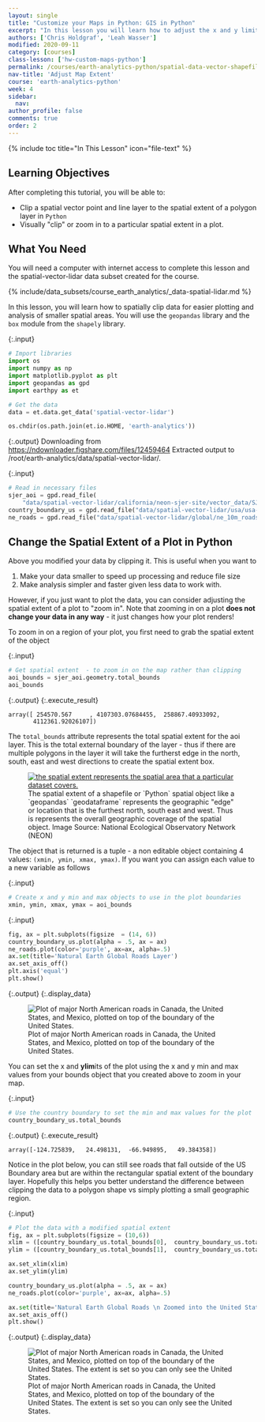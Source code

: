 ```yaml
---
layout: single
title: "Customize your Maps in Python: GIS in Python"
excerpt: "In this lesson you will learn how to adjust the x and y limits of your matplotlib and geopandas map to change the spatial extent.."
authors: ['Chris Holdgraf', 'Leah Wasser']
modified: 2020-09-11
category: [courses]
class-lesson: ['hw-custom-maps-python']
permalink: /courses/earth-analytics-python/spatial-data-vector-shapefiles/python-change-spatial-extent-of-map-matplotlib-geopandas/
nav-title: 'Adjust Map Extent'
course: 'earth-analytics-python'
week: 4
sidebar:
  nav:
author_profile: false
comments: true
order: 2
---
```

{% include toc title="In This Lesson" icon="file-text" %}

<div class='notice--success' markdown="1">

## <i class="fa fa-graduation-cap" aria-hidden="true"></i> Learning Objectives

After completing this tutorial, you will be able to:

* Clip a spatial vector point and line layer to the spatial extent of a polygon layer in `Python`
* Visually "clip" or zoom in to a particular spatial extent in a plot.

## <i class="fa fa-check-square-o fa-2" aria-hidden="true"></i> What You Need

You will need a computer with internet access to complete this lesson and the
spatial-vector-lidar data subset created for the course.

{% include/data_subsets/course_earth_analytics/_data-spatial-lidar.md %}


</div>


In this lesson, you will learn how to spatially clip data for easier plotting and analysis of smaller spatial areas. You will use the `geopandas` library and the `box` module from the `shapely` library. 

{:.input}
```python
# Import libraries
import os
import numpy as np
import matplotlib.pyplot as plt
import geopandas as gpd
import earthpy as et

# Get the data
data = et.data.get_data('spatial-vector-lidar')

os.chdir(os.path.join(et.io.HOME, 'earth-analytics'))
```

{:.output}
    Downloading from https://ndownloader.figshare.com/files/12459464
    Extracted output to /root/earth-analytics/data/spatial-vector-lidar/.



{:.input}
```python
# Read in necessary files 
sjer_aoi = gpd.read_file(
    "data/spatial-vector-lidar/california/neon-sjer-site/vector_data/SJER_crop.shp")
country_boundary_us = gpd.read_file("data/spatial-vector-lidar/usa/usa-boundary-dissolved.shp")
ne_roads = gpd.read_file("data/spatial-vector-lidar/global/ne_10m_roads/ne_10m_n_america_roads.shp")
```



## Change the Spatial Extent of a Plot in Python

Above you modified your data by clipping it. This is useful when you want to 

1. Make your data smaller to speed up processing and reduce file size
2. Make analysis simpler and faster given less data to work with.

However, if you just want to plot the data, you can consider adjusting the spatial extent of a plot to "zoom in". Note that zooming in on a plot **does not change your data in any way** - it just changes how your plot renders!

To zoom in on a region of your plot, you first need to grab the spatial extent of the object 

{:.input}
```python
# Get spatial extent  - to zoom in on the map rather than clipping
aoi_bounds = sjer_aoi.geometry.total_bounds
aoi_bounds
```

{:.output}
{:.execute_result}



    array([ 254570.567     , 4107303.07684455,  258867.40933092,
           4112361.92026107])





The `total_bounds` attribute represents the total spatial extent for the aoi layer. This is the total external boundary of the layer - thus if there are multiple polygons in the layer it will take the furtherst edge in the north, south, east and west directions to create the spatial extent box. 

<figure>
    <a href="{{ site.baseurl }}/images/courses/earth-analytics/spatial-data/spatial-extent.png">
    <img src="{{ site.baseurl }}/images/courses/earth-analytics/spatial-data/spatial-extent.png" alt="the spatial extent represents the spatial area that a particular dataset covers."></a>
    <figcaption>The spatial extent of a shapefile or `Python` spatial object like a `geopandas` `geodataframe` represents
    the geographic "edge" or location that is the furthest north, south east and
    west. Thus is represents the overall geographic coverage of the spatial object.
    Image Source: National Ecological Observatory Network (NEON)
    </figcaption>
</figure>

The object that is returned is a tuple - a non editable object containing 4 values:
`(xmin, ymin, xmax, ymax)`. If you want you can assign each value to a new variable as follows

{:.input}
```python
# Create x and y min and max objects to use in the plot boundaries
xmin, ymin, xmax, ymax = aoi_bounds
```

{:.input}
```python
fig, ax = plt.subplots(figsize  = (14, 6))
country_boundary_us.plot(alpha = .5, ax = ax)
ne_roads.plot(color='purple', ax=ax, alpha=.5)
ax.set(title='Natural Earth Global Roads Layer')
ax.set_axis_off()
plt.axis('equal')
plt.show()
```

{:.output}
{:.display_data}

<figure>

<img src = "{{ site.url }}/images/courses/plot-data-in-python-textbook/01-plot-with-matplotlib/intro-to-spatial-plotting-matplotlib/2019-07-09-plot06-spatial-set-plot-x-y-limits-python/2019-07-09-plot06-spatial-set-plot-x-y-limits-python_8_0.png" alt = "Plot of major North American roads in Canada, the United States, and Mexico, plotted on top of the boundary of the United States.">
<figcaption>Plot of major North American roads in Canada, the United States, and Mexico, plotted on top of the boundary of the United States.</figcaption>

</figure>




You can set the x and **ylim**its of the plot using the x and y min and max values from your bounds object that you created above to zoom in your map. 

{:.input}
```python
# Use the country boundary to set the min and max values for the plot
country_boundary_us.total_bounds
```

{:.output}
{:.execute_result}



    array([-124.725839,   24.498131,  -66.949895,   49.384358])





Notice in the plot below, you can still see roads that fall outside of the US Boundary area but are within the rectangular spatial extent of the boundary layer. Hopefully this helps you better understand the difference between clipping the data to a polygon shape vs simply plotting a small geographic region. 

{:.input}
```python
# Plot the data with a modified spatial extent
fig, ax = plt.subplots(figsize = (10,6))
xlim = ([country_boundary_us.total_bounds[0],  country_boundary_us.total_bounds[2]])
ylim = ([country_boundary_us.total_bounds[1],  country_boundary_us.total_bounds[3]])

ax.set_xlim(xlim)
ax.set_ylim(ylim)

country_boundary_us.plot(alpha = .5, ax = ax)
ne_roads.plot(color='purple', ax=ax, alpha=.5)

ax.set(title='Natural Earth Global Roads \n Zoomed into the United States')
ax.set_axis_off()
plt.show()
```

{:.output}
{:.display_data}

<figure>

<img src = "{{ site.url }}/images/courses/plot-data-in-python-textbook/01-plot-with-matplotlib/intro-to-spatial-plotting-matplotlib/2019-07-09-plot06-spatial-set-plot-x-y-limits-python/2019-07-09-plot06-spatial-set-plot-x-y-limits-python_12_0.png" alt = "Plot of major North American roads in Canada, the United States, and Mexico, plotted on top of the boundary of the United States. The extent is set so you can only see the United States.">
<figcaption>Plot of major North American roads in Canada, the United States, and Mexico, plotted on top of the boundary of the United States. The extent is set so you can only see the United States.</figcaption>

</figure>



